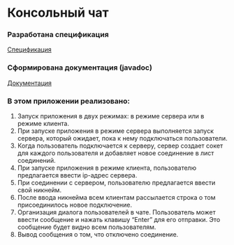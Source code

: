 # Консольный чат

### Разработана спецификация <br>
<a href="https://github.com/Trushenkov/Console__Chat/wiki/%D0%A1%D0%BF%D0%B5%D1%86%D0%B8%D1%84%D0%B8%D0%BA%D0%B0%D1%86%D0%B8%D1%8F"> Спецификация </a>

### Сформирована документация (javadoc)
<a href="https://github.com/Trushenkov/Console__Chat/tree/master/Chat_JavaDoc"> Документация </a>

### В этом приложении реализовано:
1. Запуск приложения в двух режимах: в режиме сервера или в режиме клиента.
2. При запуске приложения в режиме сервера выполняется запуск сервера, который ожидает, пока к нему подключаться пользователи.
3. Когда пользователь подключается к серверу, сервер создает cокет для каждого пользователя и добавляет новое соединение в лист соединений.
4. При запуске приложения в режиме клиента, пользователю предлагается ввести ip-адрес сервера.
5. При соединении с сервером, пользователю предлагается ввести свой никнейм.
6. После ввода никнейма всем клиентам рассылается строка о том присоединилось новое подключение.
7. Организация диалога пользователей в чате. Пользователь может ввести сообщение и нажать клавишу “Enter” для его отправки. Это сообщение будет видно всем пользователям.
8. Вывод сообщения о том, что отключено соединение.

